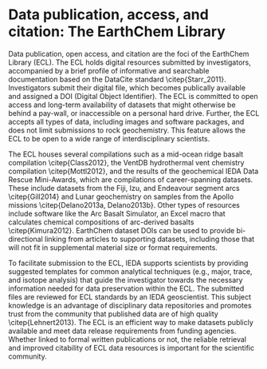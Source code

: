 
# Data publication, access, and citation: The EarthChem Library
Data publication, open access, and citation are the foci of the EarthChem Library (ECL). The ECL holds digital resources submitted by investigators, accompanied by a brief profile of informative and searchable documentation based on the DataCite standard \citep{Starr_2011}. Investigators submit their digital file, which becomes publically available and assigned a DOI (Digital Object Identifier). The ECL is committed to open access and long-term availability of datasets that might otherwise be behind a pay-wall, or inaccessible on a personal hard drive. Further, the ECL accepts all types of data, including images and software packages, and does not limit submissions to rock geochemistry. This feature allows the ECL to be open to a wide range of interdisciplinary scientists.

The ECL houses several compilations such as a mid-ocean ridge basalt compilation \citep{Class2012}, the VentDB hydrothermal vent chemistry compilation \citep{Mottl2012}, and the results of the geochemical IEDA Data Rescue Mini-Awards, which are compilations of career-spanning datasets. These include datasets from the Fiji, Izu, and Endeavour segment arcs \citep{Gill2014} and Lunar geochemistry on samples from the Apollo missions \citep{Delano2013a, Delano2013b}. Other types of resources include software like the Arc Basalt Simulator, an Excel macro that calculates chemical compositions of arc-derived basalts \citep{Kimura2012}. EarthChem dataset DOIs can be used to provide bi-directional linking from articles to supporting datasets, including those that will not fit in supplemental material size or format requirements.  

To facilitate submission to the ECL, IEDA supports scientists by providing suggested templates for common analytical techniques (e.g., major, trace, and isotope analysis) that guide the investigator towards the necessary information needed for data preservation within the ECL. The submitted files are reviewed for ECL standards by an IEDA geoscientist. This subject knowledge is an advantage of disciplinary data repositories and promotes trust from the community that published data are of high quality \citep{Lehnert2013}. The ECL is an efficient way to make datasets publicly available and meet data release requirements from funding agencies. Whether linked to formal written publications or not, the reliable retrieval and improved citability of ECL data resources is important for the scientific community. 
